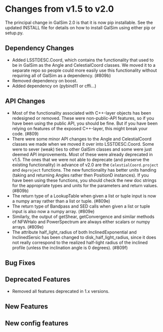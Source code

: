 Changes from v1.5 to v2.0
=========================

The principal change in GalSim 2.0 is that it is now pip installable.
See the updated INSTALL file for details on how to install GalSim using
either pip or setup.py.

Dependency Changes
------------------

- Added LSSTDESC.Coord, which contains the functionality that used to be in
  GalSim as the Angle and CelestialCoord classes.  We moved it to a separate
  repo so people could more easily use this functionality without requiring all
  of GalSim as a dependency. (#809b)
- Removed dependency on boost.
- Added dependency on (pybind11 or cffi...)


API Changes
-----------

- Most of the functionality associated with C++-layer objects has been
  redesigned or removed.  These were non-public-API features, so if you have
  been using the public API, you should be fine.  But if you have been relying
  on features of the exposed C++-layer, this might break your code. (#809)
- There were some minor API changes to the Angle and CelestialCoord classes we
  made when we moved it over into LSSTDESC.Coord.  Some were to sever (weak)
  ties to other GalSim classes and some were just deemed API improvements.
  Most of these were already deprecated in v1.5.  The ones that we were not
  able to deprecate (and preserve the existing functionality) in advance of
  v2.0 are the `CelestialCoord.project` and `deproject` functions.  The new
  functionality has better units handing (taking and returning Angles rather
  then PositionD instances).  If you have been using these functions, you
  should check the new doc strings for the appropriate types and units for the
  parameters and return values. (#809b)
- The return type of a LookupTable when given a list or tuple input is now a
  numpy array rather than a list or tuple. (#809e)
- The return type of Bandpass and SED calls when given a list or tuple input
  is also now a numpy array. (#809e)
- Similarly, the output of getShear, getConvergence and similar methods of
  NFWHalo and PowerSpectrum are always either scalars or numpy arrays. (#809e)
- The attribute half_light_radius of both InclinedExponential and
  InclinedSersic has been changed to disk_half_light_radius, since it does
  not really correspond to the realized half-light radius of the inclined
  profile (unless the inclination angle is 0 degrees). (#809f)


Bug Fixes
---------



Deprecated Features
-------------------

- Removed all features deprecated in 1.x versions.


New Features
------------



New config features
-------------------
